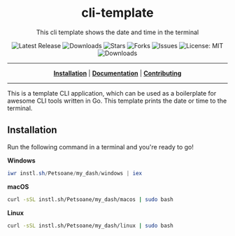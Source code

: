 <h1 align="center">cli-template</h1>
<p align="center">This cli template shows the date and time in the terminal</p>

<p align="center">

<a style="text-decoration: none" href="https://github.com/Petsoane/my_dash/releases">
<img src="https://img.shields.io/github/v/release/Petsoane/my_dash?style=flat-square" alt="Latest Release">
</a>

<a style="text-decoration: none" href="https://github.com/Petsoane/my_dash/releases">
<img src="https://img.shields.io/github/downloads/Petsoane/my_dash/total.svg?style=flat-square" alt="Downloads">
</a>

<a style="text-decoration: none" href="https://github.com/Petsoane/my_dash/stargazers">
<img src="https://img.shields.io/github/stars/Petsoane/my_dash.svg?style=flat-square" alt="Stars">
</a>

<a style="text-decoration: none" href="https://github.com/Petsoane/my_dash/fork">
<img src="https://img.shields.io/github/forks/Petsoane/my_dash.svg?style=flat-square" alt="Forks">
</a>

<a style="text-decoration: none" href="https://github.com/Petsoane/my_dash/issues">
<img src="https://img.shields.io/github/issues/Petsoane/my_dash.svg?style=flat-square" alt="Issues">
</a>

<a style="text-decoration: none" href="https://opensource.org/licenses/MIT">
<img src="https://img.shields.io/badge/License-MIT-yellow.svg?style=flat-square" alt="License: MIT">
</a>

<br/>

<a style="text-decoration: none" href="https://github.com/Petsoane/my_dash/releases">
<img src="https://img.shields.io/badge/platform-windows%20%7C%20macos%20%7C%20linux-informational?style=for-the-badge" alt="Downloads">
</a>

<br/>

</p>

----

<p align="center">
<strong><a href="https://Petsoane.github.io/my_dash/#/installation">Installation</a></strong>
|
<strong><a href="https://Petsoane.github.io/my_dash/#/docs">Documentation</a></strong>
|
<strong><a href="https://Petsoane.github.io/my_dash/#/CONTRIBUTING">Contributing</a></strong>
</p>

----

This is a template CLI application, which can be used as a boilerplate for awesome CLI tools written in Go.
This template prints the date or time to the terminal.

## Installation

Run the following command in a terminal and you're ready to go!

**Windows**
```powershell
iwr instl.sh/Petsoane/my_dash/windows | iex
```

**macOS**
```bash
curl -sSL instl.sh/Petsoane/my_dash/macos | sudo bash
```

**Linux**
```bash
curl -sSL instl.sh/Petsoane/my_dash/linux | sudo bash
```
